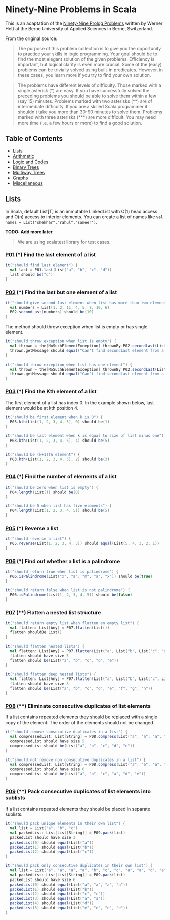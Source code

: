 # Ninety-Nine Problems in Scala

This is an adaptation of the [Ninety-Nine Prolog Problems](https://sites.google.com/site/prologsite/prolog-problems) written by Werner Hett at the Berne University of Applied Sciences in Berne, Switzerland.

From the original source:

> The purpose of this problem collection is to give you the opportunity to practice your skills in logic programming. Your goal should be to find the most elegant solution of the given problems. Efficiency is important, but logical clarity is even more crucial. Some of the (easy) problems can be trivially solved using built-in predicates. However, in these cases, you learn more if you try to find your own solution.

> The problems have different levels of difficulty. Those marked with a single asterisk (\*) are easy. If you have successfully solved the preceding problems you should be able to solve them within a few (say 15) minutes. Problems marked with two asterisks (\*\*) are of intermediate difficulty. If you are a skilled Scala programmer it shouldn't take you more than 30-90 minutes to solve them. Problems marked with three asterisks (\*\*\*) are more difficult. You may need more time (i.e. a few hours or more) to find a good solution.


## Table of Contents

* [Lists](#lists)
* [Arithmetic](#arithmetic)
* [Logic and Codes](#logic-and-codes)
* [Binary Trees](#binary-trees)
* [Multiway Trees](#multiway-trees)
* [Graphs](#graphs)
* [Miscellaneous](#miscellaneous)

## Lists

In Scala, default List[T] is an immutable LinkedList with O(1) head access and O(n) access to interior elements. You can create a list of names like `val names = List("shekhar","rahul","sameer")`.

**TODO: Add more later**

> We are using scalatest library for test cases.

### [P01](https://github.com/shekhargulati/99-problems/blob/master/scala/src/main/scala/com/shekhargulati/ninetynine_problems/scala/lists/P01.scala) **(*) Find the last element of a list**

```scala
it("should find last element") {
  val last = P01.last(List("a", "b", "c", "d"))
  last should be("d")
}
```

### [P02](https://github.com/shekhargulati/99-problems/blob/master/scala/src/main/scala/com/shekhargulati/ninetynine_problems/scala/lists/P02.scala) **(*) Find the last but one element of a list**

```scala
it("should give second last element when list has more than two elements") {
  val numbers = List(1, 2, 11, 4, 5, 8, 10, 6)
  P02.secondLast(numbers) should be(10)
}
```

The method should throw exception when list is empty or has single element.

```scala
it("should throw exception when list is empty") {
  val thrown = the[NoSuchElementException] thrownBy P02.secondLast(List())
  thrown.getMessage should equal("Can't find secondLast element from a list with less than 2 elements")
}

it("should throw exception when list has one element") {
  val thrown = the[NoSuchElementException] thrownBy P02.secondLast(List(1))
  thrown.getMessage should equal("Can't find secondLast element from a list with less than 2 elements")
}
```

### [P03](https://github.com/shekhargulati/99-problems/blob/master/scala/src/main/scala/com/shekhargulati/ninetynine_problems/scala/lists/P03.scala) **(*) Find the Kth element of a list**

The first element of a list has index 0. In the example shown below, last element would be at kth position 4.

```scala
it("should be first element when k is 0") {
  P03.kth(List(1, 2, 3, 4, 5), 0) should be(1)
}

it("should be last element when k is equal to size of list minus one") {
  P03.kth(List(1, 2, 3, 4, 5), 4) should be(5)
}

it("should be (k+1)th element") {
  P03.kth(List(1, 2, 3, 4, 5), 2) should be(3)
}
```

### [P04](https://github.com/shekhargulati/99-problems/blob/master/scala/src/main/scala/com/shekhargulati/ninetynine_problems/scala/lists/P04.scala) **(*) Find the number of elements of a list**

```scala
it("should be zero when list is empty") {
  P04.length(List()) should be(0)
}

it("should be 5 when list has five elements") {
  P04.length(List(1, 2, 3, 4, 5)) should be(5)
}
```

### [P05](https://github.com/shekhargulati/99-problems/blob/master/scala/src/main/scala/com/shekhargulati/ninetynine_problems/scala/lists/P05.scala) **(*) Reverse a list**

```scala
it("should reverse a list") {
  P05.reverse(List(1, 2, 3, 4, 5)) should equal(List(5, 4, 3, 2, 1))
}
```

### [P06](https://github.com/shekhargulati/99-problems/blob/master/scala/src/main/scala/com/shekhargulati/ninetynine_problems/scala/lists/P06.scala) **(*) Find out whether a list is a palindrome**

```scala
it("should return true when list is palindrome") {
  P06.isPalindrome(List("x", "a", "m", "a", "x")) should be(true)
}

it("should return false when list is not palindrome") {
  P06.isPalindrome(List(1, 2, 3, 4, 5)) should be(false)
}
```

### [P07](https://github.com/shekhargulati/99-problems/blob/master/scala/src/main/scala/com/shekhargulati/ninetynine_problems/scala/lists/P07.scala) **(\*\*) Flatten a nested list structure**


```scala
it("should return empty list when flatten an empty list") {
  val flatten: List[Any] = P07.flatten(List())
  flatten shouldBe List()
}

it("should flatten nested lists") {
  val flatten: List[Any] = P07.flatten(List("a", List("b", List("c", "d")), "e"))
  flatten should have size 5
  flatten should be(List("a", "b", "c", "d", "e"))
}

it("should flatten deep nested lists") {
  val flatten: List[Any] = P07.flatten(List("a", List("b", List("c", List("d", List("e", List("f", "g"))))), "h"))
  flatten should have size 8
  flatten should be(List("a", "b", "c", "d", "e", "f", "g", "h"))
}
```

### [P08](https://github.com/shekhargulati/99-problems/blob/master/scala/src/main/scala/com/shekhargulati/ninetynine_problems/scala/lists/P08.scala) **(\*\*) Eliminate consecutive duplicates of list elements**

If a list contains repeated elements they should be replaced with a single copy of the element. The order of the elements should not be changed.

```scala
it("should remove consecutive duplicates in a list") {
  val compressedList: List[String] = P08.compress(List("a", "a", "a", "a", "b", "c", "c", "d", "e", "e", "e", "e"))
  compressedList should have size 5
  compressedList should be(List("a", "b", "c", "d", "e"))
}

it("should not remove non consecutive duplicates in a list") {
  val compressedList: List[String] = P08.compress(List("a", "a", "a", "a", "b", "c", "c", "a", "a", "d", "e", "e", "e", "e"))
  compressedList should have size 6
  compressedList should be(List("a", "b", "c", "a", "d", "e"))
}
```

### [P09](https://github.com/shekhargulati/99-problems/blob/master/scala/src/main/scala/com/shekhargulati/ninetynine_problems/scala/lists/P09.scala) **(\*\*) Pack consecutive duplicates of list elements into sublists**

If a list contains repeated elements they should be placed in separate sublists.

```scala
it("should pack unique elements in their own list") {
  val list = List("a", "b", "c")
  val packedList: List[List[String]] = P09.pack(list)
  packedList should have size 3
  packedList(0) should equal(List("a"))
  packedList(1) should equal(List("b"))
  packedList(2) should equal(List("c"))
}

it("should pack only consecutive duplicates in their own list") {
  val list = List("a", "a", "a", "a", "b", "c", "c", "a", "a", "d", "e", "e", "e", "e")
  val packedList: List[List[String]] = P09.pack(list)
  packedList should have size 6
  packedList(0) should equal(List("a", "a", "a", "a"))
  packedList(1) should equal(List("b"))
  packedList(2) should equal(List("c", "c"))
  packedList(3) should equal(List("a", "a"))
  packedList(4) should equal(List("d"))
  packedList(5) should equal(List("e", "e", "e", "e"))
}
```
